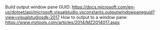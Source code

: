 ﻿Build output window pane GUID: https://docs.microsoft.com/en-us/dotnet/api/microsoft.visualstudio.vsconstants.outputwindowpaneguid?view=visualstudiosdk-2017
How to output to a window pane: https://www.mztools.com/articles/2014/MZ2014017.aspx
